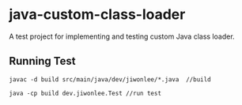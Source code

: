 # java-custom-class-loader
A test project for implementing and testing custom Java class loader.

## Running Test

```
javac -d build src/main/java/dev/jiwonlee/*.java  //build

java -cp build dev.jiwonlee.Test //run test
```

